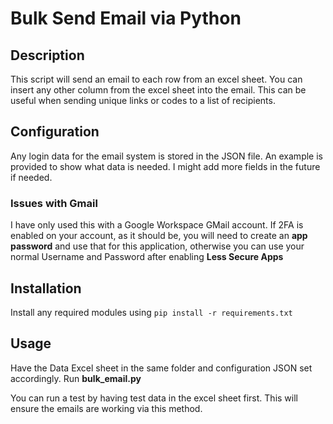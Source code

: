 # Bulk Send Email via Python

## Description

This script will send an email to each row from an excel sheet. You can insert any other column from the excel sheet into the email. This can be useful when sending unique links or codes to a list of recipients.

## Configuration

Any login data for the email system is stored in the JSON file. An example is provided to show what data is needed. I might add more fields in the future if needed.

### Issues with Gmail

I have only used this with a Google Workspace GMail account. If 2FA is enabled on your account, as it should be, you will need to create an **app password** and use that for this application, otherwise you can use your normal Username and Password after enabling **Less Secure Apps**

## Installation

Install any required modules using `pip install -r requirements.txt` 

## Usage

Have the Data Excel sheet in the same folder and configuration JSON set accordingly. Run **bulk_email.py** 

You can run a test by having test data in the excel sheet first. This will ensure the emails are working via this method.
